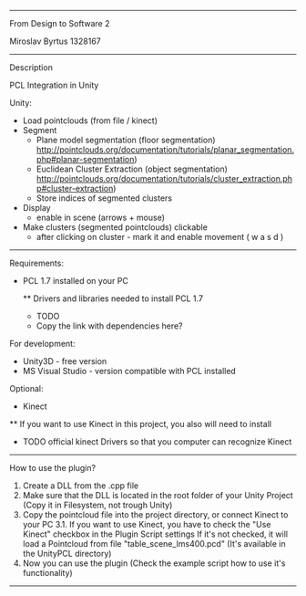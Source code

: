  
 ************************************************************************************************
 
 From Design to Software 2
 
 Miroslav Byrtus
 1328167
 
 ************************************************************************************************
 
 Description 
 
 PCL Integration in Unity 

 Unity: 
 * Load pointclouds (from file / kinect)
 * Segment
   + Plane model segmentation (floor segmentation)
     http://pointclouds.org/documentation/tutorials/planar_segmentation.php#planar-segmentation) 
   + Euclidean Cluster Extraction (object segmentation)
     http://pointclouds.org/documentation/tutorials/cluster_extraction.php#cluster-extraction)
   + Store indices of segmented clusters 
 * Display 
   + enable in scene (arrows + mouse)
 * Make clusters (segmented pointclouds) clickable 
   + after clicking on cluster - mark it and enable movement ( w a s d )
 
 ------------------------------------------------------------------------------------------------
 
 Requirements:
   * PCL 1.7 installed on your PC 
 
     ** Drivers and libraries needed to install PCL 1.7
     + TODO 
     + Copy the link with dependencies here? 

 For development:
   * Unity3D - free version
   * MS Visual Studio - version compatible with PCL installed
 
 Optional:
   * Kinect
   
   ** If you want to use Kinect in this project, you also will need to install
   + TODO official kinect Drivers so that you computer can recognize Kinect
   
 ------------------------------------------------------------------------------------------------
 
 How to use the plugin? 
 
 1. Create a DLL from the .cpp file 
 2. Make sure that the DLL is located in the root folder of your Unity Project (Copy it in Filesystem, not trough Unity)
 3. Copy the pointcloud file into the project directory, or connect Kinect to your PC
 3.1. If you want to use Kinect, you have to check the "Use Kinect" checkbox in the Plugin Script settings
      If it's not checked, it will load a Pointcloud from file "table_scene_lms400.pcd" (It's available in the UnityPCL directory)
 4. Now you can use the plugin (Check the example script how to use it's functionality)
 
 ------------------------------------------------------------------------------------------------
 
 
